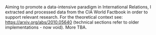 Aiming to promote a data-intensive paradigm in International Relations, I extracted and processed data from the CIA World Factbook in order to support relevant research. For the theoretical context see: https://arxiv.org/abs/2010.05640 (technical sections refer to older implementations - now void). More TBA.